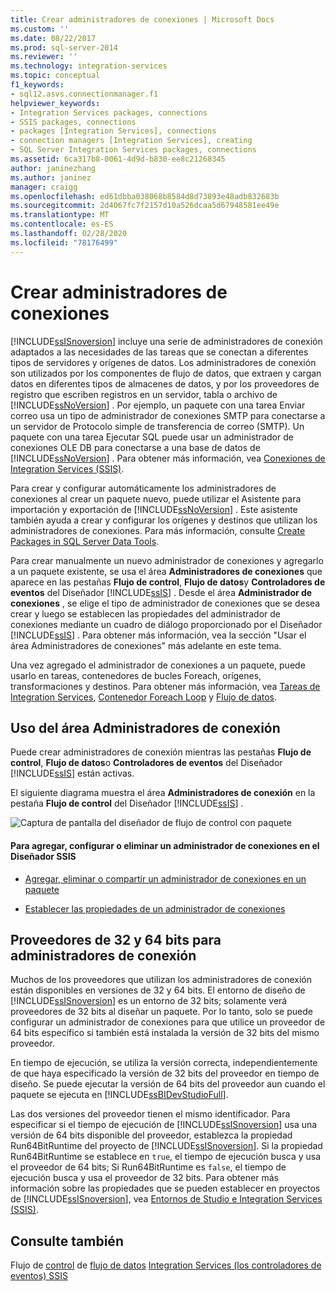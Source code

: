 ```yaml
---
title: Crear administradores de conexiones | Microsoft Docs
ms.custom: ''
ms.date: 08/22/2017
ms.prod: sql-server-2014
ms.reviewer: ''
ms.technology: integration-services
ms.topic: conceptual
f1_keywords:
- sql12.asvs.connectionmanager.f1
helpviewer_keywords:
- Integration Services packages, connections
- SSIS packages, connections
- packages [Integration Services], connections
- connection managers [Integration Services], creating
- SQL Server Integration Services packages, connections
ms.assetid: 6ca317b8-0061-4d9d-b830-ee8c21268345
author: janinezhang
ms.author: janinez
manager: craigg
ms.openlocfilehash: ed61dbba038068b8584d8d73893e48adb832683b
ms.sourcegitcommit: 2d4067fc7f2157d10a526dcaa5d67948581ee49e
ms.translationtype: MT
ms.contentlocale: es-ES
ms.lasthandoff: 02/28/2020
ms.locfileid: "78176499"
---
```

# <a name="create-connection-managers"></a>Crear administradores de conexiones
  
  [!INCLUDE[ssISnoversion](../includes/ssisnoversion-md.md)] incluye una serie de administradores de conexión adaptados a las necesidades de las tareas que se conectan a diferentes tipos de servidores y orígenes de datos. Los administradores de conexión son utilizados por los componentes de flujo de datos, que extraen y cargan datos en diferentes tipos de almacenes de datos, y por los proveedores de registro que escriben registros en un servidor, tabla o archivo de [!INCLUDE[ssNoVersion](../includes/ssnoversion-md.md)] . Por ejemplo, un paquete con una tarea Enviar correo usa un tipo de administrador de conexiones SMTP para conectarse a un servidor de Protocolo simple de transferencia de correo (SMTP). Un paquete con una tarea Ejecutar SQL puede usar un administrador de conexiones OLE DB para conectarse a una base de datos de [!INCLUDE[ssNoVersion](../includes/ssnoversion-md.md)] . Para obtener más información, vea [Conexiones de Integration Services &#40;SSIS&#41;](connection-manager/integration-services-ssis-connections.md).

 Para crear y configurar automáticamente los administradores de conexiones al crear un paquete nuevo, puede utilizar el Asistente para importación y exportación de [!INCLUDE[ssNoVersion](../includes/ssnoversion-md.md)] . Este asistente también ayuda a crear y configurar los orígenes y destinos que utilizan los administradores de conexiones. Para más información, consulte [Create Packages in SQL Server Data Tools](create-packages-in-sql-server-data-tools.md).

 Para crear manualmente un nuevo administrador de conexiones y agregarlo a un paquete existente, se usa el área **Administradores de conexiones** que aparece en las pestañas **Flujo de control**, **Flujo de datos**y **Controladores de eventos** del Diseñador [!INCLUDE[ssIS](../includes/ssis-md.md)] . Desde el área **Administrador de conexiones** , se elige el tipo de administrador de conexiones que se desea crear y luego se establecen las propiedades del administrador de conexiones mediante un cuadro de diálogo proporcionado por el Diseñador [!INCLUDE[ssIS](../includes/ssis-md.md)] . Para obtener más información, vea la sección "Usar el área Administradores de conexiones" más adelante en este tema.

 Una vez agregado el administrador de conexiones a un paquete, puede usarlo en tareas, contenedores de bucles Foreach, orígenes, transformaciones y destinos. Para obtener más información, vea [Tareas de Integration Services](control-flow/integration-services-tasks.md), [Contenedor Foreach Loop](control-flow/foreach-loop-container.md) y [Flujo de datos](data-flow/data-flow.md).

## <a name="using-the-connection-managers-area"></a>Uso del área Administradores de conexión
 Puede crear administradores de conexión mientras las pestañas **Flujo de control**, **Flujo de datos**o **Controladores de eventos** del Diseñador [!INCLUDE[ssIS](../includes/ssis-md.md)] están activas.

 El siguiente diagrama muestra el área **Administradores de conexión** en la pestaña **Flujo de control** del Diseñador [!INCLUDE[ssIS](../includes/ssis-md.md)] .

 ![Captura de pantalla del diseñador de flujo de control con paquete](media/samplecontrolflow.gif "Captura de pantalla del diseñador de flujo de control con paquete")

#### <a name="to-add-configure-or-delete-a-connection-manager-in-ssis-designer"></a>Para agregar, configurar o eliminar un administrador de conexiones en el Diseñador SSIS

-   [Agregar, eliminar o compartir un administrador de conexiones en un paquete](../../2014/integration-services/add-delete-or-share-a-connection-manager-in-a-package.md)

-   [Establecer las propiedades de un administrador de conexiones](../../2014/integration-services/set-the-properties-of-a-connection-manager.md)

## <a name="32-bit-and-64-bit-providers-for-connection-managers"></a>Proveedores de 32 y 64 bits para administradores de conexión
 Muchos de los proveedores que utilizan los administradores de conexión están disponibles en versiones de 32 y 64 bits. El entorno de diseño de [!INCLUDE[ssISnoversion](../includes/ssisnoversion-md.md)] es un entorno de 32 bits; solamente verá proveedores de 32 bits al diseñar un paquete. Por lo tanto, solo se puede configurar un administrador de conexiones para que utilice un proveedor de 64 bits específico si también está instalada la versión de 32 bits del mismo proveedor.

 En tiempo de ejecución, se utiliza la versión correcta, independientemente de que haya especificado la versión de 32 bits del proveedor en tiempo de diseño. Se puede ejecutar la versión de 64 bits del proveedor aun cuando el paquete se ejecuta en [!INCLUDE[ssBIDevStudioFull](../includes/ssbidevstudiofull-md.md)].

 Las dos versiones del proveedor tienen el mismo identificador. Para especificar si el tiempo de ejecución de [!INCLUDE[ssISnoversion](../includes/ssisnoversion-md.md)] usa una versión de 64 bits disponible del proveedor, establezca la propiedad Run64BitRuntime del proyecto de [!INCLUDE[ssISnoversion](../includes/ssisnoversion-md.md)]. Si la propiedad Run64BitRuntime se establece en `true`, el tiempo de ejecución busca y usa el proveedor de 64 bits; Si Run64BitRuntime es `false`, el tiempo de ejecución busca y usa el proveedor de 32 bits. Para obtener más información sobre las propiedades que se pueden establecer en proyectos de [!INCLUDE[ssISnoversion](../includes/ssisnoversion-md.md)], vea [Entornos de Studio e Integration Services &#40;SSIS&#41;](integration-services-ssis-development-and-management-tools.md).

## <a name="see-also"></a>Consulte también
 Flujo de [control](control-flow/control-flow.md) de [flujo de datos](data-flow/data-flow.md) [Integration Services &#40;los controladores de eventos&#41; SSIS](integration-services-ssis-event-handlers.md)



